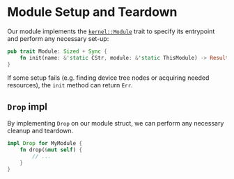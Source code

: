 # Module Setup and Teardown

Our module implements the [`kernel::Module`](https://rust.docs.kernel.org/kernel/trait.Module.html) trait
to specify its entrypoint and perform any necessary set-up:

```rust
pub trait Module: Sized + Sync {
    fn init(name: &'static CStr, module: &'static ThisModule) -> Result<Self>;
}
```

If some setup fails (e.g. finding device tree nodes or acquiring needed resources),
the `init` method can return `Err`.

## `Drop` impl

By implementing `Drop` on our module struct, we can perform any necessary cleanup and teardown.

```rust
impl Drop for MyModule {
    fn drop(&mut self) {
        // ...
    }
}
```
